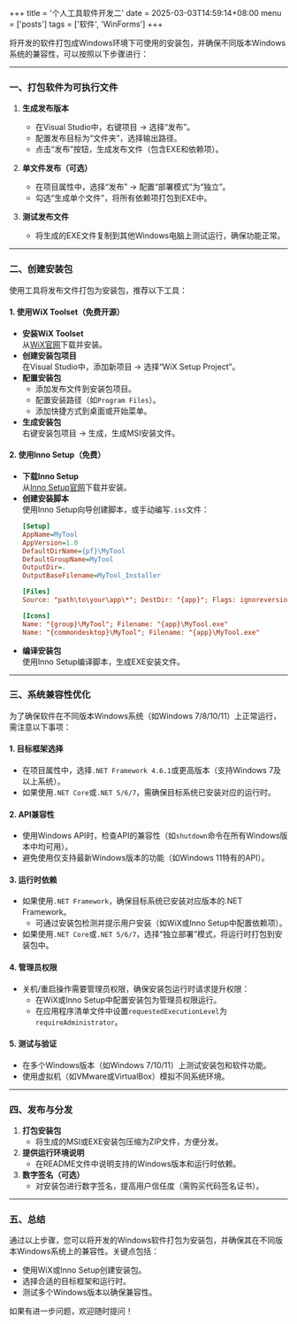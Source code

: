 +++
title = '个人工具软件开发二'
date = 2025-03-03T14:59:14+08:00
menu = ['posts']
tags = ['软件', 'WinForms']
+++


将开发的软件打包成Windows环境下可使用的安装包，并确保不同版本Windows系统的兼容性，可以按照以下步骤进行：

---

### 一、打包软件为可执行文件
1. **生成发布版本**  
   - 在Visual Studio中，右键项目 → 选择“发布”。  
   - 配置发布目标为“文件夹”，选择输出路径。  
   - 点击“发布”按钮，生成发布文件（包含EXE和依赖项）。

2. **单文件发布（可选）**  
   - 在项目属性中，选择“发布” → 配置“部署模式”为“独立”。  
   - 勾选“生成单个文件”，将所有依赖项打包到EXE中。

3. **测试发布文件**  
   - 将生成的EXE文件复制到其他Windows电脑上测试运行，确保功能正常。

---

### 二、创建安装包
使用工具将发布文件打包为安装包，推荐以下工具：

#### 1. **使用WiX Toolset（免费开源）**
   - **安装WiX Toolset**  
     从[WiX官网](https://wixtoolset.org/)下载并安装。
   - **创建安装包项目**  
     在Visual Studio中，添加新项目 → 选择“WiX Setup Project”。
   - **配置安装包**  
     - 添加发布文件到安装包项目。
     - 配置安装路径（如`Program Files`）。
     - 添加快捷方式到桌面或开始菜单。
   - **生成安装包**  
     右键安装包项目 → 生成，生成MSI安装文件。

#### 2. **使用Inno Setup（免费）**
   - **下载Inno Setup**  
     从[Inno Setup官网](http://www.jrsoftware.org/isinfo.php)下载并安装。
   - **创建安装脚本**  
     使用Inno Setup向导创建脚本，或手动编写`.iss`文件：
     ```ini
     [Setup]
     AppName=MyTool
     AppVersion=1.0
     DefaultDirName={pf}\MyTool
     DefaultGroupName=MyTool
     OutputDir=.
     OutputBaseFilename=MyTool_Installer

     [Files]
     Source: "path\to\your\app\*"; DestDir: "{app}"; Flags: ignoreversion recursesubdirs createallsubdirs

     [Icons]
     Name: "{group}\MyTool"; Filename: "{app}\MyTool.exe"
     Name: "{commondesktop}\MyTool"; Filename: "{app}\MyTool.exe"
     ```
   - **编译安装包**  
     使用Inno Setup编译脚本，生成EXE安装文件。

---

### 三、系统兼容性优化
为了确保软件在不同版本Windows系统（如Windows 7/8/10/11）上正常运行，需注意以下事项：

#### 1. **目标框架选择**
   - 在项目属性中，选择`.NET Framework 4.6.1`或更高版本（支持Windows 7及以上系统）。
   - 如果使用`.NET Core`或`.NET 5/6/7`，需确保目标系统已安装对应的运行时。

#### 2. **API兼容性**
   - 使用Windows API时，检查API的兼容性（如`shutdown`命令在所有Windows版本中均可用）。
   - 避免使用仅支持最新Windows版本的功能（如Windows 11特有的API）。

#### 3. **运行时依赖**
   - 如果使用`.NET Framework`，确保目标系统已安装对应版本的.NET Framework。  
     - 可通过安装包检测并提示用户安装（如WiX或Inno Setup中配置依赖项）。
   - 如果使用`.NET Core`或`.NET 5/6/7`，选择“独立部署”模式，将运行时打包到安装包中。

#### 4. **管理员权限**
   - 关机/重启操作需要管理员权限，确保安装包运行时请求提升权限：
     - 在WiX或Inno Setup中配置安装包为管理员权限运行。
     - 在应用程序清单文件中设置`requestedExecutionLevel`为`requireAdministrator`。

#### 5. **测试与验证**
   - 在多个Windows版本（如Windows 7/10/11）上测试安装包和软件功能。
   - 使用虚拟机（如VMware或VirtualBox）模拟不同系统环境。

---

### 四、发布与分发
1. **打包安装包**  
   - 将生成的MSI或EXE安装包压缩为ZIP文件，方便分发。
2. **提供运行环境说明**  
   - 在README文件中说明支持的Windows版本和运行时依赖。
3. **数字签名（可选）**  
   - 对安装包进行数字签名，提高用户信任度（需购买代码签名证书）。

---

### 五、总结
通过以上步骤，您可以将开发的Windows软件打包为安装包，并确保其在不同版本Windows系统上的兼容性。关键点包括：
- 使用WiX或Inno Setup创建安装包。
- 选择合适的目标框架和运行时。
- 测试多个Windows版本以确保兼容性。

如果有进一步问题，欢迎随时提问！